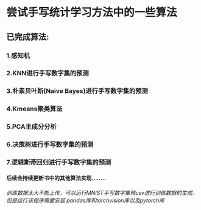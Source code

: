# 尝试手写统计学习方法中的一些算法
## 已完成算法:
### 1.感知机
### 2.KNN进行手写数字集的预测
### 3.朴素贝叶斯(Naive Bayes)进行手写数字集的预测
### 4.Kmeans聚类算法
### 5.PCA主成分分析
### 6.决策树进行手写数字集的预测
### 7.逻辑斯蒂回归进行手写数字集的预测
#### 后续会持续更新书中的其他算法实现........

###### 训练数据太大不能上传，可以运行MNIST手写数字集转csv进行训练数据的生成，但是运行该程序需要安装 pandas库和torchvision库以及pytorch库

